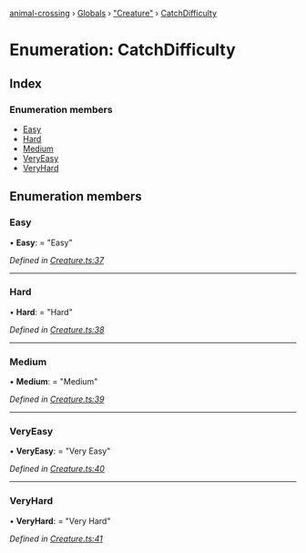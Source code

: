[animal-crossing](../README.md) › [Globals](../globals.md) › ["Creature"](../modules/_creature_.md) › [CatchDifficulty](_creature_.catchdifficulty.md)

# Enumeration: CatchDifficulty

## Index

### Enumeration members

* [Easy](_creature_.catchdifficulty.md#easy)
* [Hard](_creature_.catchdifficulty.md#hard)
* [Medium](_creature_.catchdifficulty.md#medium)
* [VeryEasy](_creature_.catchdifficulty.md#veryeasy)
* [VeryHard](_creature_.catchdifficulty.md#veryhard)

## Enumeration members

###  Easy

• **Easy**: = "Easy"

*Defined in [Creature.ts:37](https://github.com/Norviah/animal-crossing/blob/37a256e/module/types/Creature.ts#L37)*

___

###  Hard

• **Hard**: = "Hard"

*Defined in [Creature.ts:38](https://github.com/Norviah/animal-crossing/blob/37a256e/module/types/Creature.ts#L38)*

___

###  Medium

• **Medium**: = "Medium"

*Defined in [Creature.ts:39](https://github.com/Norviah/animal-crossing/blob/37a256e/module/types/Creature.ts#L39)*

___

###  VeryEasy

• **VeryEasy**: = "Very Easy"

*Defined in [Creature.ts:40](https://github.com/Norviah/animal-crossing/blob/37a256e/module/types/Creature.ts#L40)*

___

###  VeryHard

• **VeryHard**: = "Very Hard"

*Defined in [Creature.ts:41](https://github.com/Norviah/animal-crossing/blob/37a256e/module/types/Creature.ts#L41)*
